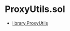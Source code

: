 # ProxyUtils.sol

<!-- START_INDEX -->
- [library.ProxyUtils](./library.ProxyUtils.md)
<!-- END_INDEX -->
